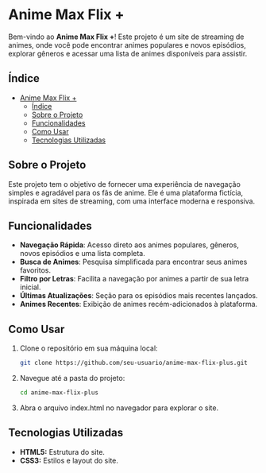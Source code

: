 # Anime Max Flix +

Bem-vindo ao **Anime Max Flix +**! Este projeto é um site de streaming de animes, onde você pode encontrar animes populares e novos episódios, explorar gêneros e acessar uma lista de animes disponíveis para assistir.

## Índice

- [Anime Max Flix +](#anime-max-flix-)
  - [Índice](#índice)
  - [Sobre o Projeto](#sobre-o-projeto)
  - [Funcionalidades](#funcionalidades)
  - [Como Usar](#como-usar)
  - [Tecnologias Utilizadas](#tecnologias-utilizadas)

## Sobre o Projeto

Este projeto tem o objetivo de fornecer uma experiência de navegação simples e agradável para os fãs de anime. Ele é uma plataforma fictícia, inspirada em sites de streaming, com uma interface moderna e responsiva.

## Funcionalidades

- **Navegação Rápida**: Acesso direto aos animes populares, gêneros, novos episódios e uma lista completa.
- **Busca de Animes**: Pesquisa simplificada para encontrar seus animes favoritos.
- **Filtro por Letras**: Facilita a navegação por animes a partir de sua letra inicial.
- **Últimas Atualizações**: Seção para os episódios mais recentes lançados.
- **Animes Recentes**: Exibição de animes recém-adicionados à plataforma.

## Como Usar

1. Clone o repositório em sua máquina local:

   ```bash
   git clone https://github.com/seu-usuario/anime-max-flix-plus.git

   ```

2. Navegue até a pasta do projeto:
   ```bash
   cd anime-max-flix-plus
   ```
3. Abra o arquivo index.html no navegador para explorar o site.

## Tecnologias Utilizadas

- **HTML5:** Estrutura do site.
- **CSS3:** Estilos e layout do site.

